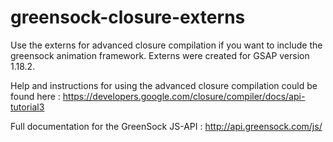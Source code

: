 greensock-closure-externs
=========================

Use the externs for advanced closure compilation if you want to include the greensock animation framework.
Externs were created for GSAP version 1.18.2.

Help and instructions for using the advanced closure compilation could be found here :
https://developers.google.com/closure/compiler/docs/api-tutorial3

Full documentation for the GreenSock JS-API : 
http://api.greensock.com/js/
